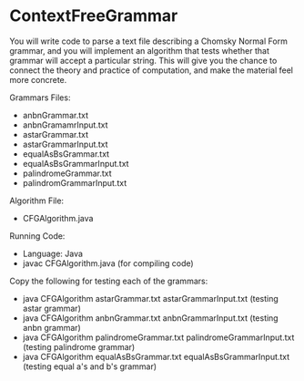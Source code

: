 # ContextFreeGrammar
You will write code to parse a text file describing a Chomsky Normal Form grammar, and you will implement an algorithm that tests whether that grammar will accept a particular string. This will give you the chance to connect the theory and practice of computation, and make the material feel more concrete.

Grammars Files:
- anbnGrammar.txt
- anbnGramamrInput.txt
- astarGrammar.txt
- astarGrammarInput.txt
- equalAsBsGrammar.txt
- equalAsBsGrammarInput.txt
- palindromeGrammar.txt
- palindromGrammarInput.txt

Algorithm File:
- CFGAlgorithm.java

Running Code:
- Language: Java
- javac CFGAlgorithm.java (for compiling code)

Copy the following for testing each of the grammars:

- java CFGAlgorithm astarGrammar.txt astarGrammarInput.txt (testing astar grammar)
- java CFGAlgorithm anbnGrammar.txt anbnGrammarInput.txt (testing anbn grammar)
- java CFGAlgorithm palindromeGrammar.txt palindromeGrammarInput.txt (testing palindrome grammar)
- java CFGAlgorithm equalAsBsGrammar.txt equalAsBsGrammarInput.txt (testing equal a's and b's grammar)

